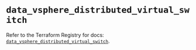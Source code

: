 # `data_vsphere_distributed_virtual_switch`

Refer to the Terraform Registry for docs: [`data_vsphere_distributed_virtual_switch`](https://registry.terraform.io/providers/hashicorp/vsphere/2.11.0/docs/data-sources/distributed_virtual_switch).
